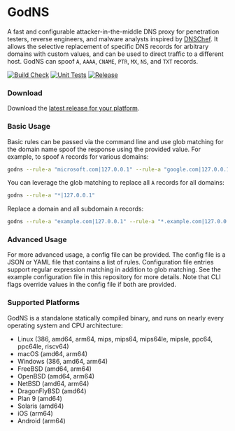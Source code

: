 # GodNS

A fast and configurable attacker-in-the-middle DNS proxy for penetration testers, reverse engineers, and malware analysts inspired by [DNSChef](https://github.com/iphelix/dnschef). It allows the selective replacement of specific DNS records for arbitrary domains with custom values, and can be used to direct traffic to a different host. GodNS can spoof `A`, `AAAA`, `CNAME`, `PTR`, `MX`, `NS`, and `TXT` records.

[![Build Check](https://github.com/moloch--/godns/actions/workflows/build-check.yml/badge.svg)](https://github.com/moloch--/godns/actions/workflows/build-check.yml)
[![Unit Tests](https://github.com/moloch--/godns/actions/workflows/unit-tests.yml/badge.svg)](https://github.com/moloch--/godns/actions/workflows/unit-tests.yml)
[![Release](https://github.com/moloch--/godns/actions/workflows/autorelease.yml/badge.svg)](https://github.com/moloch--/godns/actions/workflows/autorelease.yml)

### Download

Download the [latest release for your platform](https://github.com/moloch--/godns/releases/latest).

### Basic Usage

Basic rules can be passed via the command line and use glob matching for the domain name spoof the response using the provided value. For example, to spoof `A` records for various domains:

```bash
godns --rule-a "microsoft.com|127.0.0.1" --rule-a "google.com|127.0.0.1"
```

You can leverage the glob matching to replace all `A` records for all domains:

```bash
godns --rule-a "*|127.0.0.1"
```

Replace a domain and all subdomain `A` records:

```bash
godns --rule-a "example.com|127.0.0.1" --rule-a "*.example.com|127.0.0.1"
```

### Advanced Usage

For more advanced usage, a config file can be provided. The config file is a JSON or YAML file that contains a list of rules. Configuration file entries support regular expression matching in addition to glob matching. See the example configuration file in this repository for more details. Note that CLI flags override values in the config file if both are provided.

### Supported Platforms

GodNS is a standalone statically compiled binary, and runs on nearly every operating system and CPU architecture:

- Linux (386, amd64, arm64, mips, mips64, mips64le, mipsle, ppc64, ppc64le, riscv64)
- macOS (amd64, arm64)
- Windows (386, amd64, arm64)
- FreeBSD (amd64, arm64)
- OpenBSD (amd64, arm64)
- NetBSD (amd64, arm64)
- DragonFlyBSD (amd64)
- Plan 9 (amd64)
- Solaris (amd64)
- iOS (arm64)
- Android (arm64)
